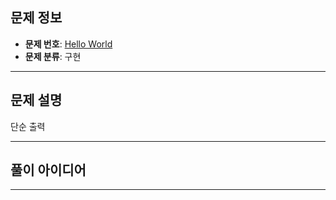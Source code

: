 ## 문제 정보
- **문제 번호**: [Hello World](https://www.acmicpc.net/problem/2557)
- **문제 분류**: 구현

---

## 문제 설명
단순 출력

---

## 풀이 아이디어


---
